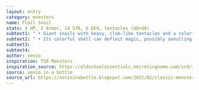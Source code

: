 ```yaml
---
layout: entry 
category: monsters
name: Flail Snail
stats: 4 HP, 2 Armor, 14 STR, 6 DEX, tentacles (d8+d8)
subtext1: " • Giant snails with heavy, club-like tentacles and a colorful shell. Dwell underground."
subtext2: " • Its colorful shell can deflect magic, possibly annulling it or reflecting it to its caster."
subtext3: 
subtext4: 
author: xenio
inspiration: TSR Monsters
inspiration_source: https://oldschoolessentials.necroticgnome.com/srd/index.php/Monster_Descriptions
source: xenio in a bottle
source_url: https://xenioinabottle.blogspot.com/2021/02/classic-monsters-for-cairnito-part-1.html
---
```

